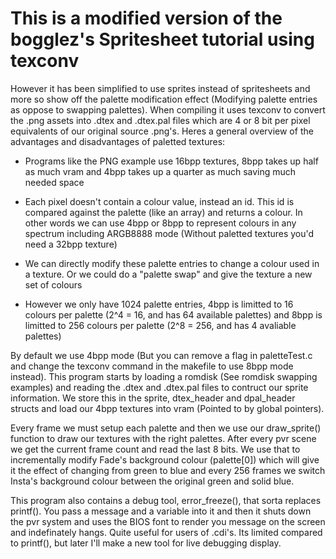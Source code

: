 # This is a modified version of the bogglez's Spritesheet tutorial using texconv

However it has been simplified to use sprites instead of spritesheets and more so show off the palette modification effect (Modifying palette entries as oppose to swapping palettes). When compiling it uses texconv to convert the .png assets into .dtex and .dtex.pal files which are 4 or 8 bit per pixel equivalents of our original source .png's. Heres a general overview of the advantages and disadvantages of paletted textures:

* Programs like the PNG example use 16bpp textures, 8bpp takes up half as much vram and 4bpp takes up a quarter as much saving much needed space

* Each pixel doesn't contain a colour value, instead an id. This id is compared against the palette (like an array) and returns a colour. In other words we can use 4bpp or 8bpp to represent colours in any spectrum including ARGB8888 mode (Without paletted textures you'd need a 32bpp texture)

* We can directly modify these palette entries to change a colour used in a texture. Or we could do a "palette swap" and give the texture a new set of colours

* However we only have 1024 palette entries, 4bpp is limitted to 16 colours per palette (2^4 = 16, and has 64 available palettes) and 8bpp is limitted to 256 colours per palette (2^8 = 256, and has 4 avaliable palettes)

By default we use 4bpp mode (But you can remove a flag in paletteTest.c and change the texconv command in the makefile to use 8bpp mode instead). This program starts by loading a romdisk (See romdisk swapping examples) and reading the .dtex and .dtex.pal files to contruct our sprite information. We store this in the sprite, dtex_header and dpal_header structs and load our 4bpp textures into vram (Pointed to by global pointers).

Every frame we must setup each palette and then we use our draw_sprite() function to draw our textures with the right palettes. After every pvr scene we get the current frame count and read the last 8 bits. We use that to incrementally modify Fade's background colour (palette[0]) which will give it the effect of changing from green to blue and every 256 frames we switch Insta's background colour between the original green and solid blue.

This program also contains a debug tool, error_freeze(), that sorta replaces printf(). You pass a message and a variable into it and then it shuts down the pvr system and uses the BIOS font to render you message on the screen and indefinately hangs. Quite useful for users of .cdi's. Its limited compared to printf(), but later I'll make a new tool for live debugging display.